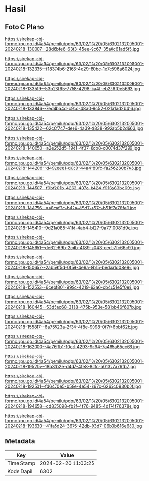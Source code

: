 # Hasil

## Foto C Plano

https://sirekap-obj-formc.kpu.go.id/4a54/pemilu/pdpr/63/02/13/20/05/6302132005001-20240218-130007--28d6bfe6-63f3-45ee-9c67-35a0c61ad5f5.jpg

https://sirekap-obj-formc.kpu.go.id/4a54/pemilu/pdpr/63/02/13/20/05/6302132005001-20240218-132335--f18374b6-2166-4e29-80bc-1e7c596a6024.jpg

https://sirekap-obj-formc.kpu.go.id/4a54/pemilu/pdpr/63/02/13/20/05/6302132005001-20240218-133519--53b23f65-7758-4298-ba4f-eb236f0e5693.jpg

https://sirekap-obj-formc.kpu.go.id/4a54/pemilu/pdpr/63/02/13/20/05/6302132005001-20240218-133846--7ed4ba4d-c9cc-48a0-9c52-021a1ad2b416.jpg

https://sirekap-obj-formc.kpu.go.id/4a54/pemilu/pdpr/63/02/13/20/05/6302132005001-20240218-135422--62c0f747-dee6-4a39-9838-992ab5b2d963.jpg

https://sirekap-obj-formc.kpu.go.id/4a54/pemilu/pdpr/63/02/13/20/05/6302132005001-20240218-140050--a2e252d5-19d1-4f37-8cb8-c0074d37f299.jpg

https://sirekap-obj-formc.kpu.go.id/4a54/pemilu/pdpr/63/02/13/20/05/6302132005001-20240218-144206--d492eee1-d0c9-44a4-80fc-fa256230b763.jpg

https://sirekap-obj-formc.kpu.go.id/4a54/pemilu/pdpr/63/02/13/20/05/6302132005001-20240218-144507--f9bf201b-4263-437a-b424-f916a63be69e.jpg

https://sirekap-obj-formc.kpu.go.id/4a54/pemilu/pdpr/63/02/13/20/05/6302132005001-20240218-144756--aa8caf3c-b42a-45d7-a57c-b51ff7e78fe0.jpg

https://sirekap-obj-formc.kpu.go.id/4a54/pemilu/pdpr/63/02/13/20/05/6302132005001-20240218-145410--9d21a085-41fd-4ab4-b127-9a7710081d9e.jpg

https://sirekap-obj-formc.kpu.go.id/4a54/pemilu/pdpr/63/02/13/20/05/6302132005001-20240218-145651--de62e69b-2cdb-4f89-a043-cedc7fc66c90.jpg

https://sirekap-obj-formc.kpu.go.id/4a54/pemilu/pdpr/63/02/13/20/05/6302132005001-20240218-150657--2ab59f5d-0f59-4e9a-8b15-bedaa1d08e96.jpg

https://sirekap-obj-formc.kpu.go.id/4a54/pemilu/pdpr/63/02/13/20/05/6302132005001-20240218-152553--6cebf801-999c-4219-93a6-cb4c51e5f0e8.jpg

https://sirekap-obj-formc.kpu.go.id/4a54/pemilu/pdpr/63/02/13/20/05/6302132005001-20240218-160445--53d5ac68-3138-475b-953e-581bb46f607b.jpg

https://sirekap-obj-formc.kpu.go.id/4a54/pemilu/pdpr/63/02/13/20/05/6302132005001-20240218-155817--6a75523a-2f34-4f8e-9098-0f7f46bbf62b.jpg

https://sirekap-obj-formc.kpu.go.id/4a54/pemilu/pdpr/63/02/13/20/05/6302132005001-20240218-162000--4a76ffb1-10cd-4293-9d94-7a465a65cc66.jpg

https://sirekap-obj-formc.kpu.go.id/4a54/pemilu/pdpr/63/02/13/20/05/6302132005001-20240218-195215--18b31b2e-d4d7-4fe8-8dfc-a01327a76fb7.jpg

https://sirekap-obj-formc.kpu.go.id/4a54/pemilu/pdpr/63/02/13/20/05/6302132005001-20240218-192501--fd6470e5-b58e-4e54-867c-6265c0930b0f.jpg

https://sirekap-obj-formc.kpu.go.id/4a54/pemilu/pdpr/63/02/13/20/05/6302132005001-20240218-194658--cd835098-fb2f-4f76-9485-4d174f76378e.jpg

https://sirekap-obj-formc.kpu.go.id/4a54/pemilu/pdpr/63/02/13/20/05/6302132005001-20240218-193630--41fa5d24-3675-42db-93d7-06b0b616e680.jpg


## Metadata

| Key        | Value               |
| ---------- | ------------------- |
| Time Stamp | 2024-02-20 11:03:25 |
| Kode Dapil | 6302                |



